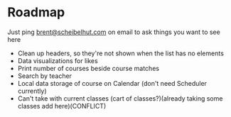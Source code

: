 # Roadmap

Just ping brent@scheibelhut.com on email to ask things you want to see here

- Clean up headers, so they're not shown when the list has no elements
- Data visualizations for likes
- Print number of courses beside course matches
- Search by teacher
- Local data storage of course on Calendar (don't need Scheduler currently)
- Can't take with current classes (cart of classes?)(already taking some classes add here)(CONFLICT)